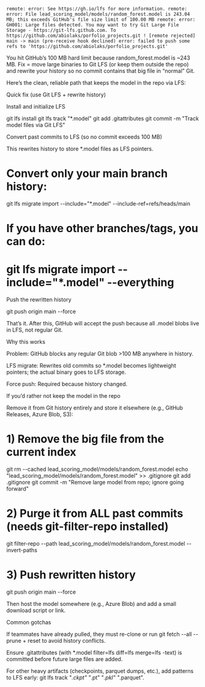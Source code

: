 ```
remote: error: See https://gh.io/lfs for more information. remote: error: File lead_scoring_model/models/random_forest.model is 243.04 MB; this exceeds GitHub's file size limit of 100.00 MB remote: error: GH001: Large files detected. You may want to try Git Large File Storage - https://git-lfs.github.com. To https://github.com/abiolaks/porfolio_projects.git ! [remote rejected] main -> main (pre-receive hook declined) error: failed to push some refs to 'https://github.com/abiolaks/porfolio_projects.git'
```



You hit GitHub’s 100 MB hard limit because random_forest.model is ~243 MB. Fix = move large binaries to Git LFS (or keep them outside the repo) and rewrite your history so no commit contains that big file in “normal” Git.

Here’s the clean, reliable path that keeps the model in the repo via LFS:

Quick fix (use Git LFS + rewrite history)

Install and initialize LFS

git lfs install
git lfs track "*.model"
git add .gitattributes
git commit -m "Track model files via Git LFS"


Convert past commits to LFS (so no commit exceeds 100 MB)

This rewrites history to store *.model files as LFS pointers.

# Convert only your main branch history:
git lfs migrate import --include="*.model" --include-ref=refs/heads/main
# If you have other branches/tags, you can do:
# git lfs migrate import --include="*.model" --everything


Push the rewritten history

git push origin main --force


That’s it. After this, GitHub will accept the push because all .model blobs live in LFS, not regular Git.

Why this works

Problem: GitHub blocks any regular Git blob >100 MB anywhere in history.

LFS migrate: Rewrites old commits so *.model becomes lightweight pointers; the actual binary goes to LFS storage.

Force push: Required because history changed.

If you’d rather not keep the model in the repo

Remove it from Git history entirely and store it elsewhere (e.g., GitHub Releases, Azure Blob, S3):

# 1) Remove the big file from the current index
git rm --cached lead_scoring_model/models/random_forest.model
echo "lead_scoring_model/models/random_forest.model" >> .gitignore
git add .gitignore
git commit -m "Remove large model from repo; ignore going forward"

# 2) Purge it from ALL past commits (needs git-filter-repo installed)
git filter-repo --path lead_scoring_model/models/random_forest.model --invert-paths

# 3) Push rewritten history
git push origin main --force


Then host the model somewhere (e.g., Azure Blob) and add a small download script or link.

Common gotchas

If teammates have already pulled, they must re-clone or run git fetch --all --prune + reset to avoid history conflicts.

Ensure .gitattributes (with *.model filter=lfs diff=lfs merge=lfs -text) is committed before future large files are added.

For other heavy artifacts (checkpoints, parquet dumps, etc.), add patterns to LFS early: git lfs track "*.ckpt" "*.pt" "*.pkl" "*.parquet".